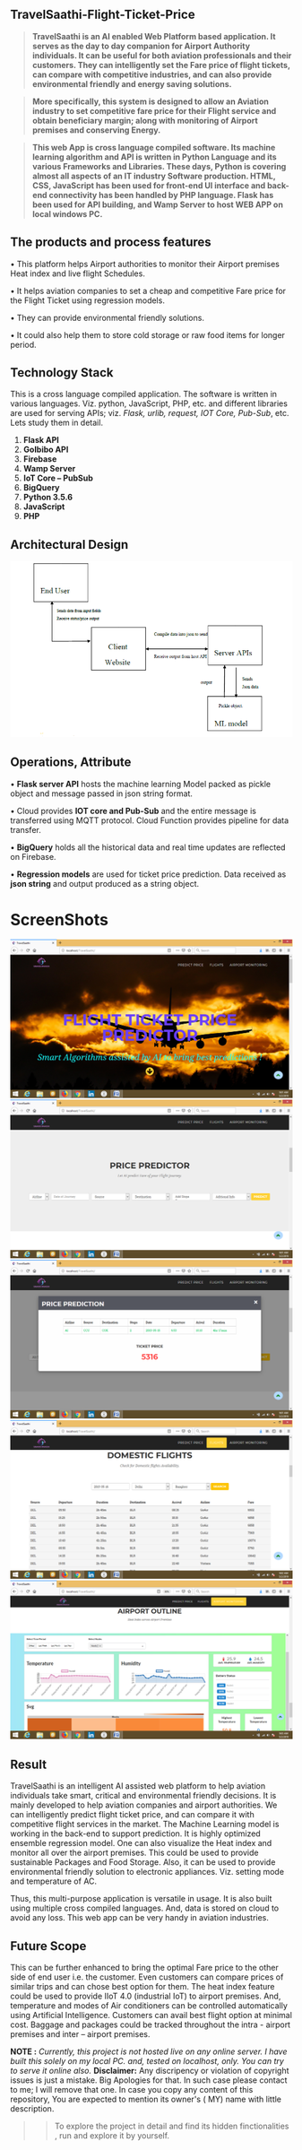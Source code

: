 ## TravelSaathi-Flight-Ticket-Price
>**TravelSaathi is an AI enabled Web Platform based application. It serves as the day to day companion for Airport Authority individuals. It can be useful for both aviation professionals and their customers. They can intelligently set the Fare price of flight tickets, can compare with competitive industries, and can also provide environmental friendly and energy saving solutions.**

>**More specifically, this system is designed to allow an Aviation industry to set competitive fare price for their Flight service and obtain beneficiary margin; along with monitoring of Airport premises and conserving Energy.**

>**This web App is cross language compiled software. Its machine learning algorithm and API is written in Python Language and its various Frameworks and Libraries. These days, Python is covering almost all aspects of an IT industry Software production. HTML, CSS, JavaScript has been used for front-end UI interface and back-end connectivity has been handled by PHP language. Flask has been used for API building, and Wamp Server to host WEB APP on local windows PC.**

## The products and process features
• This platform helps Airport authorities to monitor their Airport premises Heat index and live flight Schedules.

• It helps aviation companies to set a cheap and competitive Fare price for the Flight Ticket using regression models.

• They can provide environmental friendly solutions.

• It could also help them to store cold storage or raw food items for longer period.

## Technology Stack
This is a cross language compiled application. The software is written in various languages. Viz. python, JavaScript, PHP, etc. and different libraries are used for serving APIs; viz. *Flask, urlib, request, IOT Core, Pub-Sub*, etc. Lets study them in detail.

1. **Flask API**
2. **GoIbibo API**
3. **Firebase**
4. **Wamp Server**
5. **IoT Core – PubSub**
6. **BigQuery**
7. **Python 3.5.6**
8. **JavaScript**
9. **PHP**

## Architectural Design
![Architectural Diagram](https://github.com/Atul-Anand-Jha/TravelSaathi-Flight-Ticket-Price/blob/master/doc/img/Architectural%20Diagram.png)

## Operations, Attribute
• **Flask server API** hosts the machine learning Model packed as pickle object and message passed in json string format.

• Cloud provides **IOT core and Pub-Sub** and the entire message is transferred using MQTT protocol. Cloud Function provides pipeline for data transfer.

• **BigQuery** holds all the historical data and real time updates are reflected on Firebase.

• **Regression models** are used for ticket price prediction. Data received as **json string** and output produced as a string object.

# ScreenShots
![Welcome](https://github.com/Atul-Anand-Jha/TravelSaathi-Flight-Ticket-Price/blob/master/doc/img/Screenshot%20(432).png)
![Predictor](https://github.com/Atul-Anand-Jha/TravelSaathi-Flight-Ticket-Price/blob/master/doc/img/Screenshot%20(433).png)
![Prediction result](https://github.com/Atul-Anand-Jha/TravelSaathi-Flight-Ticket-Price/blob/master/doc/img/Screenshot%20(434).png)
![Schedule](https://github.com/Atul-Anand-Jha/TravelSaathi-Flight-Ticket-Price/blob/master/doc/img/Screenshot%20(435).png)
![Premise Monitor](https://github.com/Atul-Anand-Jha/TravelSaathi-Flight-Ticket-Price/blob/master/doc/img/Screenshot%20(436).png)


## Result
TravelSaathi is an intelligent AI assisted web platform to help aviation individuals take smart, critical and environmental friendly decisions. It is mainly developed to help aviation companies and airport authorities. We can intelligently predict flight ticket price, and can compare it with competitive flight services in the market. The Machine Learning model is working in the back-end to support prediction. It is highly optimized ensemble regression model. One can also visualize the Heat index and monitor all over the airport premises. This could be used to provide sustainable Packages and Food Storage. Also, it can be used to provide environmental friendly solution to electronic appliances. Viz. setting mode and temperature of AC.

Thus, this multi-purpose application is versatile in usage. It is also built using multiple cross compiled languages. And, data is stored on cloud to avoid any loss. This web app can be very handy in aviation industries.

## Future Scope
This can be further enhanced to bring the optimal Fare price to the other side of end user i.e. the customer. Even customers can compare prices of similar trips and can chose best option for them. The heat index feature could be used to provide IIoT 4.0 (industrial IoT) to airport premises. And, temperature and modes of Air conditioners can be controlled automatically using Artificial Intelligence. Customers can avail best flight option at minimal cost. Baggage and packages could be tracked throughout the intra - airport premises and inter – airport premises.


**NOTE :** *Currently, this project is not hosted live on any online server. I have built this solely on my local PC. and, tested on localhost, only. You can try to serve it online also.*
**Disclaimer:** 
Any discripency or violation of copyright issues is just a mistake. Big Apologies for that. In such case please contact to me; I will remove that one. In case you copy any content of this repository, You are expected to mention its owner's ( MY) name with little description.

>> To explore the project in detail and find its hidden finctionalities , run and explore it by yourself.
